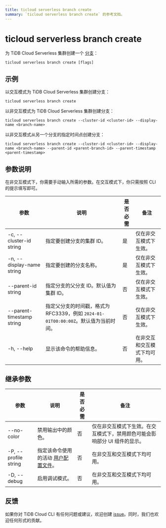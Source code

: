```yaml
---
title: ticloud serverless branch create
summary: `ticloud serverless branch create` 的参考文档。
---
```


# ticloud serverless branch create

为 TiDB Cloud Serverless 集群创建一个 [分支](/tidb-cloud/branch-overview.md)：

```shell
ticloud serverless branch create [flags]
```

## 示例

以交互模式为 TiDB Cloud Serverless 集群创建分支：

```shell
ticloud serverless branch create
```

以非交互模式为 TiDB Cloud Serverless 集群创建分支：

```shell
ticloud serverless branch create --cluster-id <cluster-id> --display-name <branch-name>
```

以非交互模式从另一个分支的指定时间点创建分支：

```shell
ticloud serverless branch create --cluster-id <cluster-id> --display-name <branch-name> --parent-id <parent-branch-id> --parent-timestamp <parent-timestamp>
```

## 参数说明

在非交互模式下，你需要手动输入所需的参数。在交互模式下，你只需按照 CLI 的提示填写即可。

| 参数                        | 说明                                                                                                   | 是否必需 | 备注                                                |
|-----------------------------|--------------------------------------------------------------------------------------------------------|----------|-----------------------------------------------------|
| -c, --cluster-id string     | 指定要创建分支的集群 ID。                                                                              | 是       | 仅在非交互模式下生效。                             |
| -n, --display-name string   | 指定要创建的分支名称。                                                                                 | 是       | 仅在非交互模式下生效。                             |
| --parent-id string          | 指定分支的父分支 ID。默认值为集群 ID。                                                                 | 否       | 仅在非交互模式下生效。                             |
| --parent-timestamp string   | 指定父分支的时间戳，格式为 RFC3339，例如 `2024-01-01T00:00:00Z`。默认值为当前时间。                    | 否       | 仅在非交互模式下生效。                             |
| -h, --help                  | 显示该命令的帮助信息。                                                                                 | 否       | 在非交互和交互模式下均可用。                       |

## 继承参数

| 参数                   | 说明                                                                                                   | 是否必需 | 备注                                                                                      |
|------------------------|--------------------------------------------------------------------------------------------------------|----------|-------------------------------------------------------------------------------------------|
| --no-color             | 禁用输出中的颜色。                                                                                     | 否       | 仅在非交互模式下生效。在交互模式下，禁用颜色可能会影响部分 UI 组件的显示。                |
| -P, --profile string   | 指定该命令使用的活动 [用户配置文件](/tidb-cloud/cli-reference.md#user-profile)。                       | 否       | 在非交互和交互模式下均可用。                                                              |
| -D, --debug            | 启用调试模式。                                                                                         | 否       | 在非交互和交互模式下均可用。                                                              |

## 反馈

如果你对 TiDB Cloud CLI 有任何问题或建议，欢迎创建 [issue](https://github.com/tidbcloud/tidbcloud-cli/issues/new/choose)。同时，我们也欢迎任何形式的贡献。
